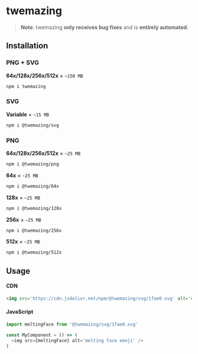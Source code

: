 # twemazing

> **Note**: twemazing **only receives bug fixes** and is **entirely automated**.

## Installation

### PNG + SVG

**64x/128x/256x/512x** × `~150 MB`

```bash
npm i twemazing
```

### SVG

**Variable** × `~15 MB`

```bash
npm i @twemazing/svg
```

### PNG

**64x/128x/256x/512x** × `~25 MB`

```bash
npm i @twemazing/png
```

**64x** × `~25 MB`

```bash
npm i @twemazing/64x
```

**128x** × `~25 MB`

```bash
npm i @twemazing/128x
```

**256x** × `~25 MB`

```bash
npm i @twemazing/256x
```

**512x** × `~25 MB`

```bash
npm i @twemazing/512x
```

## Usage

#### CDN

```html
<img src='https://cdn.jsdelivr.net/npm/@twemazing/svg/1fae0.svg' alt='melting face emoji' />
```

#### JavaScript

```js
import meltingFace from '@twemazing/svg/1fae0.svg'

const MyComponent = () => (
  <img src={meltingFace} alt='melting face emoji' />
)
```
